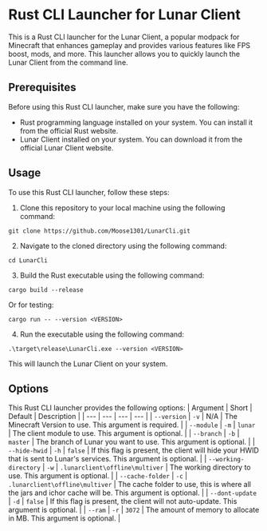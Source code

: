 # Rust CLI Launcher for Lunar Client
This is a Rust CLI launcher for the Lunar Client, a popular modpack for Minecraft that enhances gameplay and provides various features like FPS boost, mods, and more. This launcher allows you to quickly launch the Lunar Client from the command line.

## Prerequisites

Before using this Rust CLI launcher, make sure you have the following:
- Rust programming language installed on your system. You can install it from the official Rust website.
- Lunar Client installed on your system. You can download it from the official Lunar Client website.

## Usage

To use this Rust CLI launcher, follow these steps:
1. Clone this repository to your local machine using the following command:
```
git clone https://github.com/Moose1301/LunarCli.git
```
2. Navigate to the cloned directory using the following command:
```
cd LunarCli
```
3. Build the Rust executable using the following command:
```
cargo build --release
```
Or for testing:
```
cargo run -- --version <VERSION>
```
4. Run the executable using the following command:
```
.\target\release\LunarCli.exe --version <VERSION>
```
This will launch the Lunar Client on your system.

## Options
This Rust CLI launcher provides the following options:
| Argument | Short | Default | Description | 
| --- | --- | --- | --- |
| `--version` | `-v` | N/A | The Minecraft Version to use. This argument is required. |
| `--module` | `-m` | `lunar` | The client module to use. This argument is optional. |
| `--branch` | `-b` | `master` | The branch of Lunar you want to use. This argument is optional. |
| `--hide-hwid` | `-h` | `false` | If this flag is present, the client will hide your HWID that is sent to Lunar's services. This argument is optional. |
| `--working-directory` | `-w` | `.lunarclient\offline\multiver` | The working directory to use. This argument is optional. |
| `--cache-folder` | `-c` | `.lunarclient\offline\multiver` | The cache folder to use, this is where all the jars and ichor cache will be.  This argument is optional. |
| `--dont-update` | `-d` | `false` |  If this flag is present, the client will not auto-update. This argument is optional. |
| `--ram` | `-r` | `3072` | The amount of memory to allocate in MB. This argument is optional. |

